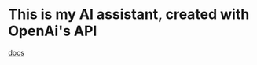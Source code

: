 # This is my AI assistant, created with OpenAi's API
[docs](https://platform.openai.com/docs/overview)